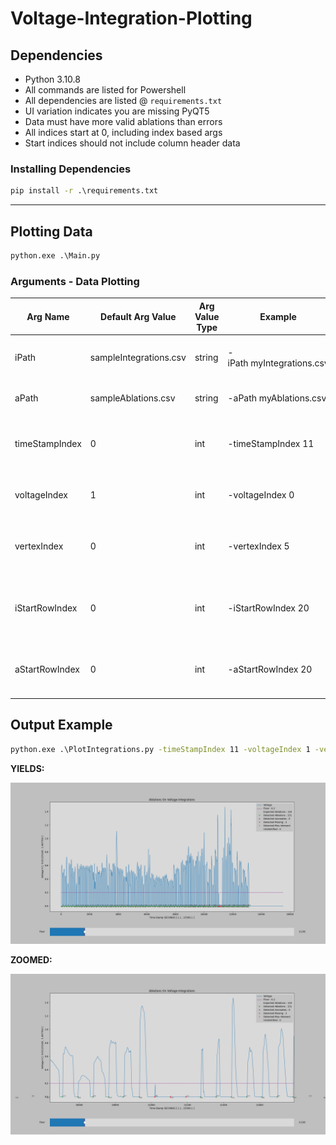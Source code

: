 # Voltage-Integration-Plotting

## **Dependencies**

* Python 3.10.8
* All commands are listed for Powershell
* All dependencies are listed @ `requirements.txt`
* UI variation indicates you are missing PyQT5
* Data must have more valid ablations than errors
* All indices start at 0, including index based args
* Start indices should not include column header data

### **Installing Dependencies**

```cmd
pip install -r .\requirements.txt
```

---

## **Plotting Data**

```cmd
python.exe .\Main.py
```

### **Arguments - Data Plotting**

| Arg Name       | Default Arg Value      | Arg Value Type | Example                    | Description                                               |
| -------------- | ---------------------- | -------------- | -------------------------- | --------------------------------------------------------- |
| iPath          | sampleIntegrations.csv | string         | -iPath myIntegrations.csv | Path to your voltage integrations csv file                |
| aPath          | sampleAblations.csv    | string         | -aPath myAblations.csv     | Path to your ablations csv file                           |
| timeStampIndex | 0                      | int            | -timeStampIndex 11         | Column index of your voltage timeStamps (iPath)           |
| voltageIndex   | 1                      | int            | -voltageIndex 0            | Column index of your voltage values (iPath)              |
| vertexIndex    | 0                      | int            | -vertexIndex 5             | Column index of your ablation vertices (aPath)            |
| iStartRowIndex | 0                      | int            | -iStartRowIndex 20         | Starting row index of your integrations csv data (iPath) |
| aStartRowIndex | 0                      | int            | -aStartRowIndex 20         | Starting row index of your ablations csv (aPath)         |

## **Output Example**

```cmd
python.exe .\PlotIntegrations.py -timeStampIndex 11 -voltageIndex 1 -vertexIndex 5
```

**YIELDS:**

![Plot of Generated Sample Data](./Figure_1.png "Plot of Existing Sample Data")

**ZOOMED:**

![Plot of Generated Sample Data](./Figure_2.png "Plot of Existing Sample Data - ZOOMED")
